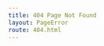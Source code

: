 ```yaml
---
title: 404 Page Not Found
layout: PageError
route: 404.html
---
```

<!---
  Content here not used, see ``src/layouts/PageError``
  Please edit PageError layout instead.
-->
